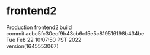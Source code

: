 # frontend2  
Production frontend2 build  
commit acbc5fc30ecf9b43cb6cf5e5c819516198b434be  
Tue Feb 22 10:07:50 PST 2022  
version(1645553067)  
